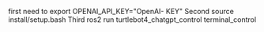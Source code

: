 first
need to export OPENAI_API_KEY="OpenAI- KEY"
Second
source install/setup.bash
Third
ros2 run turtlebot4_chatgpt_control terminal_control
